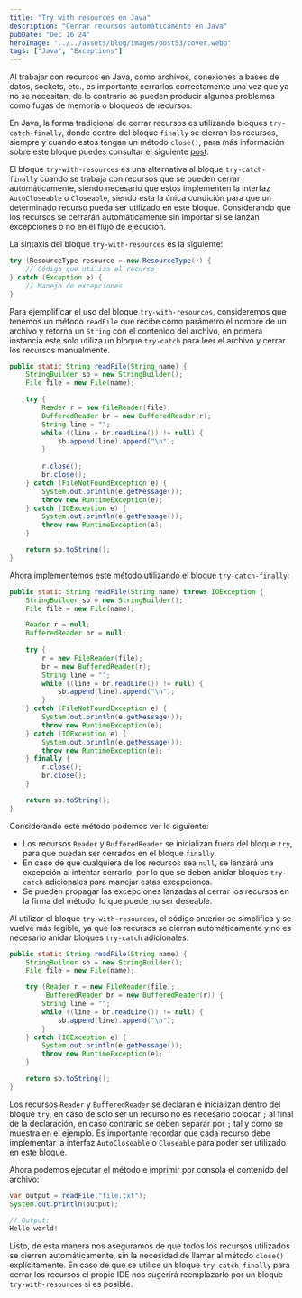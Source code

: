 ```yaml
---
title: "Try with resources en Java"
description: "Cerrar recursos automáticamente en Java"
pubDate: "Dec 16 24"
heroImage: "../../assets/blog/images/post53/cover.webp"
tags: ["Java", "Exceptions"]
---
```


Al trabajar con recursos en Java, como archivos, conexiones a bases de datos, sockets, etc., es importante cerrarlos correctamente una vez que ya no se necesitan, de lo contrario se pueden producir algunos problemas como fugas de memoria o bloqueos de recursos. 

En Java, la forma tradicional de cerrar recursos es utilizando bloques `try-catch-finally`, donde dentro del bloque `finally` se cierran los recursos, siempre y cuando estos tengan un método `close()`, para más información sobre este bloque puedes consultar el siguiente [post](https://asjordi.dev/blog/que-es-el-bloque-finally-en-java-y-como-se-utiliza).

El bloque `try-with-resources` es una alternativa al bloque `try-catch-finally` cuando se trabaja con recursos que se pueden cerrar automáticamente, siendo necesario que estos implementen la interfaz `AutoCloseable` o `Closeable`, siendo esta la única condición para que un determinado recurso pueda ser utilizado en este bloque. Considerando que los recursos se cerrarán automáticamente sin importar si se lanzan excepciones o no en el flujo de ejecución.

La sintaxis del bloque `try-with-resources` es la siguiente:

```java
try (ResourceType resource = new ResourceType()) {
    // Código que utiliza el recurso
} catch (Exception e) {
    // Manejo de excepciones
}
```

Para ejemplificar el uso del bloque `try-with-resources`, consideremos que tenemos un método `readFile` que recibe como parámetro el nombre de un archivo y retorna un `String` con el contenido del archivo, en primera instancia este solo utiliza un bloque `try-catch` para leer el archivo y cerrar los recursos manualmente.

```java
public static String readFile(String name) {
    StringBuilder sb = new StringBuilder();
    File file = new File(name);

    try {
        Reader r = new FileReader(file);
        BufferedReader br = new BufferedReader(r);
        String line = "";
        while ((line = br.readLine()) != null) {
            sb.append(line).append("\n");
        }
        
        r.close();
        br.close();
    } catch (FileNotFoundException e) {
        System.out.println(e.getMessage());
        throw new RuntimeException(e);
    } catch (IOException e) {
        System.out.println(e.getMessage());
        throw new RuntimeException(e);
    }

    return sb.toString();
}
```

Ahora implementemos este método utilizando el bloque `try-catch-finally`:

```java
public static String readFile(String name) throws IOException {
    StringBuilder sb = new StringBuilder();
    File file = new File(name);

    Reader r = null;
    BufferedReader br = null;
    
    try {
        r = new FileReader(file);
        br = new BufferedReader(r);
        String line = "";
        while ((line = br.readLine()) != null) {
            sb.append(line).append("\n");
        }
    } catch (FileNotFoundException e) {
        System.out.println(e.getMessage());
        throw new RuntimeException(e);
    } catch (IOException e) {
        System.out.println(e.getMessage());
        throw new RuntimeException(e);
    } finally {
        r.close();
        br.close();
    }

    return sb.toString();
}
```

Considerando este método podemos ver lo siguiente:

- Los recursos `Reader` y `BufferedReader` se inicializan fuera del bloque `try`, para que puedan ser cerrados en el bloque `finally`.
- En caso de que cualquiera de los recursos sea `null`, se lanzará una excepción al intentar cerrarlo, por lo que se deben anidar bloques `try-catch` adicionales para manejar estas excepciones.
- Se pueden propagar las excepciones lanzadas al cerrar los recursos en la firma del método, lo que puede no ser deseable.

Al utilizar el bloque `try-with-resources`, el código anterior se simplifica y se vuelve más legible, ya que los recursos se cierran automáticamente y no es necesario anidar bloques `try-catch` adicionales.

```java
public static String readFile(String name) {
    StringBuilder sb = new StringBuilder();
    File file = new File(name);

    try (Reader r = new FileReader(file);
         BufferedReader br = new BufferedReader(r)) {
        String line = "";
        while ((line = br.readLine()) != null) {
            sb.append(line).append("\n");
        }
    } catch (IOException e) {
        System.out.println(e.getMessage());
        throw new RuntimeException(e);
    }

    return sb.toString();
}
```

Los recursos `Reader` y `BufferedReader` se declaran e inicializan dentro del bloque `try`, en caso de solo ser un recurso no es necesario colocar `;` al final de la declaración, en caso contrario se deben separar por `;` tal y como se muestra en el ejemplo. Es importante recordar que cada recurso debe implementar la interfaz `AutoCloseable` o `Closeable` para poder ser utilizado en este bloque.

Ahora podemos ejecutar el método e imprimir por consola el contenido del archivo:

```java
var output = readFile("file.txt");
System.out.println(output);

// Output:
Hello world!
```

Listo, de esta manera nos aseguramos de que todos los recursos utilizados se cierren automáticamente, sin la necesidad de llamar al método `close()` explícitamente. En caso de que se utilice un bloque `try-catch-finally` para cerrar los recursos el propio IDE nos sugerirá reemplazarlo por un bloque `try-with-resources` si es posible.
